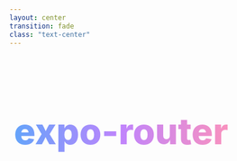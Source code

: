 ```yaml
---
layout: center
transition: fade
class: "text-center"
---
```


<div class="flex items-center justify-center h-full">
  <h1 style="background: linear-gradient(to right, rgb(96, 165, 250), rgb(192, 132, 252), rgb(251, 146, 188)); -webkit-background-clip: text; -webkit-text-fill-color: transparent; background-clip: text; font-size: 4rem; font-weight: 800; padding: 0.5rem; display: inline-block; line-height: 1.2;">
    expo-router
  </h1>
</div>
